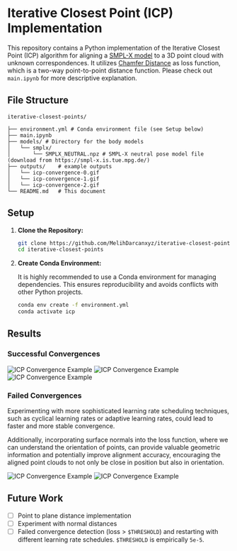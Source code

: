 # Iterative Closest Point (ICP) Implementation

This repository contains a Python implementation of the Iterative Closest Point (ICP) algorithm for aligning a [SMPL-X model](https://smpl-x.is.tue.mpg.de/) to a 3D point cloud with unknown correspondences. It utilizes [Chamfer Distance](https://pytorch3d.readthedocs.io/en/latest/_modules/pytorch3d/loss/chamfer.html) as loss function, which is a two-way point-to-point distance function. Please check out `main.ipynb` for more descriptive explanation.

## File Structure

```
iterative-closest-points/

├── environment.yml # Conda environment file (see Setup below)
├── main.ipynb
├── models/ # Directory for the body models
│   └── smplx/
│       └── SMPLX_NEUTRAL.npz # SMPL-X neutral pose model file (download from https://smpl-x.is.tue.mpg.de/)
├── outputs/    # example outputs
│   └── icp-convergence-0.gif
│   └── icp-convergence-1.gif
│   └── icp-convergence-2.gif
└── README.md   # This document
```

## Setup

1.  **Clone the Repository:**

    ```bash
    git clone https://github.com/MelihDarcanxyz/iterative-closest-points.git
    cd iterative-closest-points
    ```

2.  **Create Conda Environment:**

    It is highly recommended to use a Conda environment for managing dependencies. This ensures reproducibility and avoids conflicts with other Python projects.

    ```bash
    conda env create -f environment.yml
    conda activate icp
    ```

## Results

### Successful Convergences

![ICP Convergence Example](outputs/icp-convergence-0.gif)
![ICP Convergence Example](outputs/icp-convergence-1.gif)
![ICP Convergence Example](outputs/icp-convergence-2.gif)

### Failed Convergences

Experimenting with more sophisticated learning rate scheduling techniques, such as cyclical learning rates or adaptive learning rates, could lead to faster and more stable convergence.

Additionally, incorporating surface normals into the loss function, where we can understand the orientation of points, can provide valuable geometric information and potentially improve alignment accuracy, encouraging the aligned point clouds to not only be close in position but also in orientation.

![ICP Convergence Example](outputs/icp-convergence-3.gif)
![ICP Convergence Example](outputs/icp-convergence-4.gif)

## Future Work

- [ ] Point to plane distance implementation
- [ ] Experiment with normal distances
- [ ] Failed convergence detection (loss > `$THRESHOLD`) and restarting with different learning rate schedules. `$THRESHOLD` is empirically `5e-5`.
